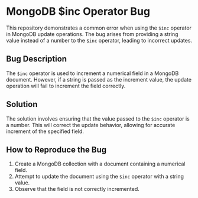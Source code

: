 # MongoDB $inc Operator Bug
This repository demonstrates a common error when using the `$inc` operator in MongoDB update operations.  The bug arises from providing a string value instead of a number to the `$inc` operator, leading to incorrect updates.

## Bug Description
The `$inc` operator is used to increment a numerical field in a MongoDB document.  However, if a string is passed as the increment value, the update operation will fail to increment the field correctly.

## Solution
The solution involves ensuring that the value passed to the `$inc` operator is a number.  This will correct the update behavior, allowing for accurate increment of the specified field. 

## How to Reproduce the Bug
1. Create a MongoDB collection with a document containing a numerical field.
2. Attempt to update the document using the `$inc` operator with a string value.
3. Observe that the field is not correctly incremented.
